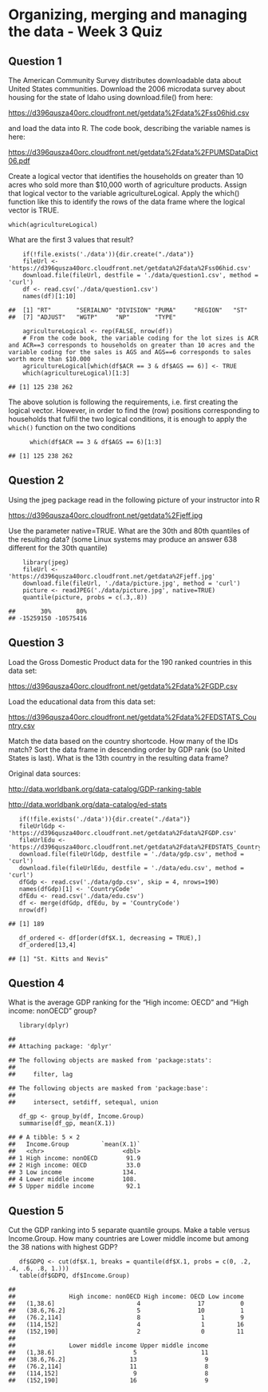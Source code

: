 # Organizing, merging and managing the data - Week 3 Quiz

## Question 1

The American Community Survey distributes downloadable data about United
States communities. Download the 2006 microdata survey about housing for
the state of Idaho using download.file() from here:

<https://d396qusza40orc.cloudfront.net/getdata%2Fdata%2Fss06hid.csv>

and load the data into R. The code book, describing the variable names
is here:

<https://d396qusza40orc.cloudfront.net/getdata%2Fdata%2FPUMSDataDict06.pdf>

Create a logical vector that identifies the households on greater than
10 acres who sold more than $10,000 worth of agriculture products.
Assign that logical vector to the variable agricultureLogical. Apply the
which() function like this to identify the rows of the data frame where
the logical vector is TRUE.

`which(agricultureLogical)`

What are the first 3 values that result?

        if(!file.exists('./data')){dir.create("./data")}
        fileUrl <- 'https://d396qusza40orc.cloudfront.net/getdata%2Fdata%2Fss06hid.csv'
        download.file(fileUrl, destfile = './data/question1.csv', method = 'curl')
        df <- read.csv('./data/question1.csv')
        names(df)[1:10]

    ##  [1] "RT"       "SERIALNO" "DIVISION" "PUMA"     "REGION"   "ST"      
    ##  [7] "ADJUST"   "WGTP"     "NP"       "TYPE"

        agricultureLogical <- rep(FALSE, nrow(df))
        # From the code book, the variable coding for the lot sizes is ACR and ACR==3 corresponds to households on greater than 10 acres and the variable coding for the sales is AGS and AGS==6 corresponds to sales worth more than $10.000
        agricultureLogical[which(df$ACR == 3 & df$AGS == 6)] <- TRUE
        which(agricultureLogical)[1:3]

    ## [1] 125 238 262

The above solution is following the requirements, i.e. first creating
the logical vector. However, in order to find the (row) positions
corresponding to households that fulfil the two logical conditions, it
is enough to apply the `which()` function on the two conditions

          which(df$ACR == 3 & df$AGS == 6)[1:3]

    ## [1] 125 238 262

## Question 2

Using the jpeg package read in the following picture of your instructor
into R

<https://d396qusza40orc.cloudfront.net/getdata%2Fjeff.jpg>

Use the parameter native=TRUE. What are the 30th and 80th quantiles of
the resulting data? (some Linux systems may produce an answer 638
different for the 30th quantile)

        library(jpeg)
        fileUrl <- 'https://d396qusza40orc.cloudfront.net/getdata%2Fjeff.jpg'
        download.file(fileUrl, './data/picture.jpg', method = 'curl')
        picture <- readJPEG('./data/picture.jpg', native=TRUE)
        quantile(picture, probs = c(.3,.8))

    ##       30%       80% 
    ## -15259150 -10575416

## Question 3

Load the Gross Domestic Product data for the 190 ranked countries in
this data set:

<https://d396qusza40orc.cloudfront.net/getdata%2Fdata%2FGDP.csv>

Load the educational data from this data set:

<https://d396qusza40orc.cloudfront.net/getdata%2Fdata%2FEDSTATS_Country.csv>

Match the data based on the country shortcode. How many of the IDs
match? Sort the data frame in descending order by GDP rank (so United
States is last). What is the 13th country in the resulting data frame?

Original data sources:

<http://data.worldbank.org/data-catalog/GDP-ranking-table>

<http://data.worldbank.org/data-catalog/ed-stats>

       if(!file.exists('./data')){dir.create("./data")}
       fileUrlGdp <- 'https://d396qusza40orc.cloudfront.net/getdata%2Fdata%2FGDP.csv'
       fileUrlEdu <- 'https://d396qusza40orc.cloudfront.net/getdata%2Fdata%2FEDSTATS_Country.csv'
       download.file(fileUrlGdp, destfile = './data/gdp.csv', method = 'curl')
       download.file(fileUrlEdu, destfile = './data/edu.csv', method = 'curl')
       dfGdp <- read.csv('./data/gdp.csv', skip = 4, nrows=190)
       names(dfGdp)[1] <- 'CountryCode'
       dfEdu <- read.csv('./data/edu.csv')
       df <- merge(dfGdp, dfEdu, by = 'CountryCode')
       nrow(df)

    ## [1] 189

       df_ordered <- df[order(df$X.1, decreasing = TRUE),]
       df_ordered[13,4]

    ## [1] "St. Kitts and Nevis"

## Question 4

What is the average GDP ranking for the “High income: OECD” and “High
income: nonOECD” group?

       library(dplyr)

    ## 
    ## Attaching package: 'dplyr'

    ## The following objects are masked from 'package:stats':
    ## 
    ##     filter, lag

    ## The following objects are masked from 'package:base':
    ## 
    ##     intersect, setdiff, setequal, union

       df_gp <- group_by(df, Income.Group)
       summarise(df_gp, mean(X.1))

    ## # A tibble: 5 × 2
    ##   Income.Group         `mean(X.1)`
    ##   <chr>                      <dbl>
    ## 1 High income: nonOECD        91.9
    ## 2 High income: OECD           33.0
    ## 3 Low income                 134. 
    ## 4 Lower middle income        108. 
    ## 5 Upper middle income         92.1

## Question 5

Cut the GDP ranking into 5 separate quantile groups. Make a table versus
Income.Group. How many countries are Lower middle income but among the
38 nations with highest GDP?

       df$GDPQ <- cut(df$X.1, breaks = quantile(df$X.1, probs = c(0, .2, .4, .6, .8, 1.)))
       table(df$GDPQ, df$Income.Group)

    ##              
    ##               High income: nonOECD High income: OECD Low income
    ##   (1,38.6]                       4                17          0
    ##   (38.6,76.2]                    5                10          1
    ##   (76.2,114]                     8                 1          9
    ##   (114,152]                      4                 1         16
    ##   (152,190]                      2                 0         11
    ##              
    ##               Lower middle income Upper middle income
    ##   (1,38.6]                      5                  11
    ##   (38.6,76.2]                  13                   9
    ##   (76.2,114]                   11                   8
    ##   (114,152]                     9                   8
    ##   (152,190]                    16                   9
